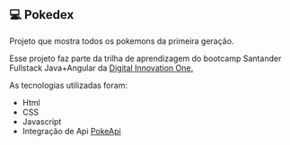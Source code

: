 ## :computer: Pokedex
Projeto que mostra todos os pokemons da primeira geração.

Esse projeto faz parte da trilha de aprendizagem do bootcamp Santander Fullstack Java+Angular da <a href="https://www.dio.me/" target="_blank">Digital Innovation One.</a>

As tecnologias utilizadas foram:
- Html
- CSS
- Javascript
- Integração de Api <a href="https://pokeapi.co/" target="_blank">PokeApi</a>

